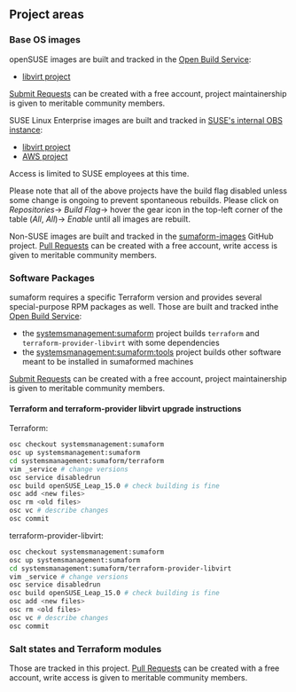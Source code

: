 ## Project areas

### Base OS images

openSUSE images are built and tracked in the [Open Build Service](https://build.opensuse.org/):

- [libvirt project](https://build.opensuse.org/project/show/systemsmanagement:sumaform:images:libvirt)

[Submit Requests](https://openbuildservice.org/help/manuals/obs-reference-guide/cha.obs.request_and_review_ystem.html) can be created with a free account, project maintainership is given to meritable community members.

SUSE Linux Enterprise images are built and tracked in [SUSE's internal OBS instance](https://build.suse.de/project/show/Devel:Galaxy:Terraform:Images):

- [libvirt project](https://build.suse.de/project/show/Devel:Galaxy:Terraform:Images)
- [AWS project](https://build.suse.de/project/show/Devel:Galaxy:Terraform:Images:AmazonEC2)

Access is limited to SUSE employees at this time.

Please note that all of the above projects have the build flag disabled unless some change is ongoing to prevent spontaneous rebuilds. Please click on *Repositories*-> *Build Flag*-> hover the gear icon in the top-left corner of the table (*All*, *All*)-> *Enable* until all images are rebuilt.

Non-SUSE images are built and tracked in the [sumaform-images](https://github.com/moio/sumaform-images) GitHub project. [Pull Requests](https://help.github.com/articles/about-pull-requests/) can be created with a free account, write access is given to meritable community members.

### Software Packages

sumaform requires a specific Terraform version and provides several special-purpose RPM packages as well. Those are built and tracked inthe [Open Build Service](https://build.opensuse.org/):

- the [systemsmanagement:sumaform](https://build.opensuse.org/project/show/systemsmanagement:sumaform) project builds `terraform` and `terraform-provider-libvirt` with some dependencies
- the [systemsmanagement:sumaform:tools](https://build.opensuse.org/project/show/systemsmanagement:sumaform:tools) project builds other software meant to be installed in sumaformed machines

[Submit Requests](https://openbuildservice.org/help/manuals/obs-reference-guide/cha.obs.request_and_review_ystem.html) can be created with a free account, project maintainership is given to meritable community members.

#### Terraform and terraform-provider libvirt upgrade instructions

Terraform:

```bash
osc checkout systemsmanagement:sumaform
osc up systemsmanagement:sumaform
cd systemsmanagement:sumaform/terraform
vim _service # change versions
osc service disabledrun
osc build openSUSE_Leap_15.0 # check building is fine
osc add <new files>
osc rm <old files>
osc vc # describe changes
osc commit
```

terraform-provider-libvirt:

```bash
osc checkout systemsmanagement:sumaform
osc up systemsmanagement:sumaform
cd systemsmanagement:sumaform/terraform-provider-libvirt
vim _service # change versions
osc service disabledrun
osc build openSUSE_Leap_15.0 # check building is fine
osc add <new files>
osc rm <old files>
osc vc # describe changes
osc commit
```

### Salt states and Terraform modules

Those are tracked in this project. [Pull Requests](https://help.github.com/articles/about-pull-requests/) can be created with a free account, write access is given to meritable community members.
